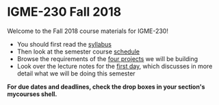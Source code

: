 # IGME-230 Fall 2018
Welcome to the Fall 2018 course materials for IGME-230!
- You should first read the [syllabus](syllabus.md)
- Then look at the semester course [schedule](schedule.md)
- Browse the requirements of the [four projects](./projects/) we will be building
- Look over the lecture notes for the [first day](./weekly/week-01A-notes.md), which discusses in more detail what we will be doing this semester

**For due dates and deadlines, check the drop boxes in your section's mycourses shell.**
